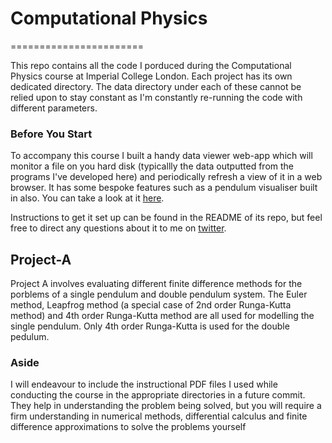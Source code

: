 # Computational Physics
=======================

This repo contains all the code I porduced during the Computational Physics course at Imperial College London. Each project has its own dedicated directory. The data directory under each of these cannot be relied upon to stay constant as I'm constantly re-running the code with different parameters.

### Before You Start

To accompany this course I built a handy data viewer web-app which will monitor a file on you hard disk (typicallly the data outputted from the programs I've developed here) and periodically refresh a view of it in a web browser. It has some bespoke features such as a pendulum visualiser built in also. You can take a look at it [here](http://github.com/jeshuamaxey/data-viewer).

Instructions to get it set up can be found in the README of its repo, but feel free to direct any questions about it to me on [twitter](http://twitter.com/jeshuamaxey).

## Project-A

Project A involves evaluating different finite difference methods for the porblems of a single pendulum and double pendulum system. The Euler method, Leapfrog method (a special case of 2nd order Runga-Kutta method) and 4th order Runga-Kutta method are all used for modelling the single pendulum. Only 4th order Runga-Kutta is used for the double pedulum.


### Aside

I will endeavour to include the instructional PDF files I used while conducting the course in the appropriate directories in a future commit. They help in understanding the problem being solved, but you will require a firm understanding in numerical methods, differential calculus and finite difference approximations to solve the problems yourself
